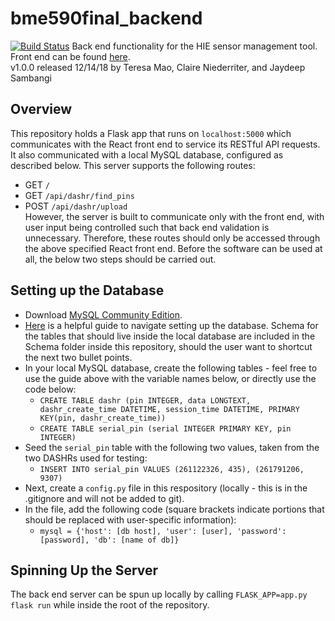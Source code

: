 # bme590final_backend
[![Build Status](https://travis-ci.org/jcsambangi/bme590final_backend.svg?branch=master)](https://travis-ci.org/jcsambangi/bme590final_backend)
Back end functionality for the HIE sensor management tool. Front end can be found [here](https://github.com/jcsambangi/bme590final).  
v1.0.0 released 12/14/18 by Teresa Mao, Claire Niederriter, and Jaydeep Sambangi
## Overview
This repository holds a Flask app that runs on `localhost:5000` which communicates with the React front end to service its RESTful API requests. It also communicated with a local MySQL database, configured as described below. This server supports the following routes:
* GET `/`
* GET `/api/dashr/find_pins`
* POST `/api/dashr/upload`  
However, the server is built to communicate only with the front end, with user input being controlled such that back end validation is unnecessary. Therefore, these routes should only be accessed through the above specified React front end. Before the software can be used at all, the below two steps should be carried out.
## Setting up the Database
* Download [MySQL Community Edition](https://dev.mysql.com/downloads/windows/installer/8.0.html).
* [Here](https://dev.mysql.com/doc/workbench/en/wb-getting-started-tutorial-creating-a-model.html) is a helpful guide to navigate setting up the database. Schema for the tables that should live inside the local database are included in the Schema folder inside this repository, should the user want to shortcut the next two bullet points.
* In your local MySQL database, create the following tables - feel free to use the guide above with the variable names below, or directly use the code below:
  * `CREATE TABLE dashr (pin INTEGER, data LONGTEXT, dashr_create_time DATETIME, session_time DATETIME, PRIMARY KEY(pin, dashr_create_time))`
  * `CREATE TABLE serial_pin (serial INTEGER PRIMARY KEY, pin INTEGER)`
* Seed the `serial_pin` table with the following two values, taken from the two DASHRs used for testing:
  * `INSERT INTO serial_pin VALUES (261122326, 435), (261791206, 9307)`
* Next, create a `config.py` file in this respository (locally - this is in the .gitignore and will not be added to git).
* In the file, add the following code (square brackets indicate portions that should be replaced with user-specific information):
  * `mysql = {'host': [db host], 'user': [user], 'password': [password], 'db': [name of db]}`
## Spinning Up the Server
The back end server can be spun up locally by calling `FLASK_APP=app.py flask run` while inside the root of the repository.
